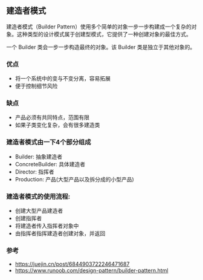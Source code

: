 ## 建造者模式

建造者模式（Builder Pattern）使用多个简单的对象一步一步构建成一个复杂的对象。这种类型的设计模式属于创建型模式，它提供了一种创建对象的最佳方式。

一个 Builder 类会一步一步构造最终的对象。该 Builder 类是独立于其他对象的。

### 优点

* 将一个系统中的变与不变分离，容易拓展
* 便于控制细节风险
### 缺点

* 产品必须有共同特点，范围有限
* 如果子类变化复杂，会有很多建造类

### 建造者模式由一下4个部分组成

* Builder: 抽象建造者
* ConcreteBuilder: 具体建造者
* Director: 指挥者
* Production: 产品(大型产品以及拆分成的小型产品)

### 建造者模式的使用流程:

* 创建大型产品建造者
* 创建指挥者
* 将建造者传入指挥者对象中
* 由指挥者指挥建造者创建对象，并返回

### 参考

* https://juejin.cn/post/6844903722246471687
* https://www.runoob.com/design-pattern/builder-pattern.html
